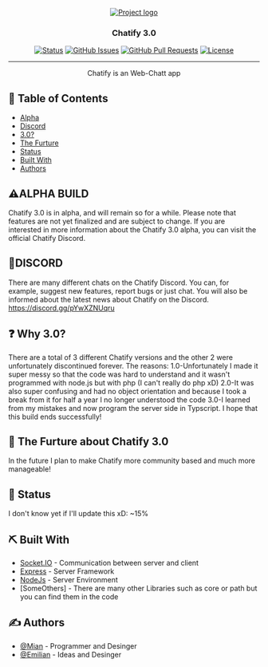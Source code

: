 <p align="center">
  <a href="" rel="noopener">
  <img src="https://i.imgur.com/ecJTRZh.png" alt="Project logo"></a>
</p>
<h3 align="center">Chatify 3.0</h3>

<div align="center">

[![Status](https://img.shields.io/badge/status-active-success.svg)]()
[![GitHub Issues](https://img.shields.io/github/issues/kylelobo/The-Documentation-Compendium.svg)]( https://discord.gg/pYwXZNUqru)
[![GitHub Pull Requests](https://img.shields.io/github/issues-pr/kylelobo/The-Documentation-Compendium.svg)]( https://discord.gg/pYwXZNUqru)
[![License](https://img.shields.io/badge/license-MIT-blue.svg)](LICENSE.md)

</div>

---

<p align="center"> Chatify is an Web-Chatt app
    <br> 
</p>

## 📝 Table of Contents

- [Alpha](#problem_statement)
- [Discord](#idea)
- [3.0?](#limitations)
- [The Furture](#future_scope)
- [Status](#usage)
- [Built With](#tech_stack)
- [Authors](#authors)

## ⚠️ALPHA BUILD <a name = "problem_statement"></a>

Chatify 3.0 is in alpha, and will remain so for a while.
Please note that features are not yet finalized and are subject to change.
If you are interested in more information about the Chatify 3.0 alpha, you can visit the official Chatify Discord.

## 🔵DISCORD <a name = "idea"></a>

There are many different chats on the Chatify Discord.
You can, for example, suggest new features, report bugs or just chat.
You will also be informed about the latest news about Chatify on the Discord.
https://discord.gg/pYwXZNUqru

## ❓ Why 3.0? <a name = "limitations"></a>

There are a total of 3 different Chatify versions and the other 2 were unfortunately discontinued forever.
The reasons:
1.0-Unfortunately I made it super messy so that the code was hard to understand and it wasn't
    programmed with node.js but with php (I can't really do php xD)
2.0-It was also super confusing and had no object orientation and because I took a break from it
    for half a year I no longer understood the code
3.0-I learned from my mistakes and now program the server side in Typscript. I hope that this build
    ends successfully!

## 🚀 The Furture about Chatify 3.0 <a name = "future_scope"></a>

In the future I plan to make Chatify more community based and much more manageable!

## 🎈 Status <a name="usage"></a>

I don't know yet if I'll update this xD:
  ~15%

## ⛏️ Built With <a name = "tech_stack"></a>

- [Socket.IO](https://socket.io) - Communication between server and client 
- [Express](https://expressjs.com/) - Server Framework
- [NodeJs](https://nodejs.org/en/) - Server Environment
- [SomeOthers] - There are many other Libraries such as core or path but you can find them in the code

## ✍️ Authors <a name = "authors"></a>

- [@Mian](https://github.com/Mirek932) - Programmer and Desinger
- [@Emilian](https://github.com/OnlyStudio-OF) - Ideas and Desinger